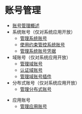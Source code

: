 # 账号管理<!--account-management-->
<!--Kit: Common-->
<!--Subsystem: Common-->
<!--Owner: @fang-jinxu-->
<!--Designer: @lingminghw-->
<!--Tester: @RayShih-->
<!--Adviser: @fang-jinxu-->
<!--Del-->
- [账号管理概述](account-overview-sys.md)
- 系统账号（仅对系统应用开放）<!--os-account-->
  - [管理系统账号](manage-os-account-sys.md)
  - [使用约束管控系统账号](control-os-account-by-constraints-sys.md)
  - [管理系统账号凭据](manage-os-account-credential-sys.md)
- 域账号（仅对系统应用开放）<!--domain-account-->
  - [管理域账号](manage-domain-account-sys.md)
  - [认证域账号](auth-domain-account-sys.md)
  - [管理域账号插件](manage-domain-plugin.md)
- 分布式账号（仅对系统应用开放）<!--distributed-account-->
  - [管理分布式账号](manage-distributed-account-sys.md)
<!--DelEnd-->
- 应用账号<!--application-account-->
  - [管理应用账号](manage-application-account.md)
